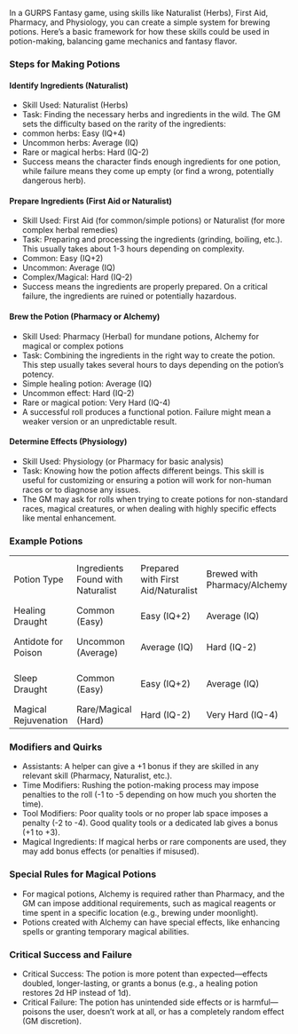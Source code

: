 In a GURPS Fantasy game, using skills like Naturalist (Herbs), First Aid, Pharmacy, and Physiology, you can create a simple system for brewing potions. Here’s a basic framework for how these skills could be used in potion-making, balancing game mechanics and fantasy flavor.

### Steps for Making Potions

#### Identify Ingredients (Naturalist)
- Skill Used: Naturalist (Herbs)
- Task: Finding the necessary herbs and ingredients in the wild. The GM sets the difficulty based on the rarity of the ingredients:
- common herbs: Easy (IQ+4)
- Uncommon herbs: Average (IQ)
- Rare or magical herbs: Hard (IQ-2)
- Success means the character finds enough ingredients for one potion, while failure means they come up empty (or find a wrong, potentially dangerous herb).
#### Prepare Ingredients (First Aid or Naturalist)
- Skill Used: First Aid (for common/simple potions) or Naturalist (for more complex herbal remedies)
- Task: Preparing and processing the ingredients (grinding, boiling, etc.). This usually takes about 1-3 hours depending on complexity.
- Common: Easy (IQ+2)
- Uncommon: Average (IQ)
- Complex/Magical: Hard (IQ-2)
- Success means the ingredients are properly prepared. On a critical failure, the ingredients are ruined or potentially hazardous.
#### Brew the Potion (Pharmacy or Alchemy)

- Skill Used: Pharmacy (Herbal) for mundane potions, Alchemy for magical or complex potions
- Task: Combining the ingredients in the right way to create the potion. This step usually takes several hours to days depending on the potion’s potency.
- Simple healing potion: Average (IQ)
- Uncommon effect: Hard (IQ-2)
- Rare or magical potion: Very Hard (IQ-4)
- A successful roll produces a functional potion. Failure might mean a weaker version or an unpredictable result.
#### Determine Effects (Physiology)
- Skill Used: Physiology (or Pharmacy for basic analysis)
- Task: Knowing how the potion affects different beings. This skill is useful for customizing or ensuring a potion will work for non-human races or to diagnose any issues.
- The GM may ask for rolls when trying to create potions for non-standard races, magical creatures, or when dealing with highly specific effects like mental enhancement.

### Example Potions

|   |   |   |   |   |
|---|---|---|---|---|
|Potion Type|Ingredients Found with Naturalist|Prepared with First Aid/Naturalist|Brewed with Pharmacy/Alchemy|Effects Known with Physiology|
|Healing Draught|Common (Easy)|Easy (IQ+2)|Average (IQ)|Restores 1d HP|
|Antidote for Poison|Uncommon (Average)|Average (IQ)|Hard (IQ-2)|Neutralizes poison effects|
|Sleep Draught|Common (Easy)|Easy (IQ+2)|Average (IQ)|Causes deep sleep for 1 hour|
|Magical Rejuvenation|Rare/Magical (Hard)|Hard (IQ-2)|Very Hard (IQ-4)|Restores 2d FP|
### Modifiers and Quirks
- Assistants: A helper can give a +1 bonus if they are skilled in any relevant skill (Pharmacy, Naturalist, etc.).
- Time Modifiers: Rushing the potion-making process may impose penalties to the roll (-1 to -5 depending on how much you shorten the time).
- Tool Modifiers: Poor quality tools or no proper lab space imposes a penalty (-2 to -4). Good quality tools or a dedicated lab gives a bonus (+1 to +3).
- Magical Ingredients: If magical herbs or rare components are used, they may add bonus effects (or penalties if misused).
### Special Rules for Magical Potions
- For magical potions, Alchemy is required rather than Pharmacy, and the GM can impose additional requirements, such as magical reagents or time spent in a specific location (e.g., brewing under moonlight).
- Potions created with Alchemy can have special effects, like enhancing spells or granting temporary magical abilities.
### Critical Success and Failure
- Critical Success: The potion is more potent than expected—effects doubled, longer-lasting, or grants a bonus (e.g., a healing potion restores 2d HP instead of 1d).
- Critical Failure: The potion has unintended side effects or is harmful—poisons the user, doesn’t work at all, or has a completely random effect (GM discretion).